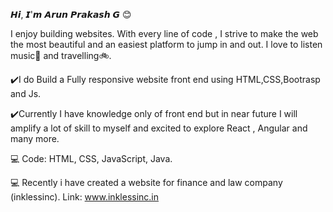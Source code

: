 𝙃𝙞, 𝙄'𝙢 𝘼𝙧𝙪𝙣 𝙋𝙧𝙖𝙠𝙖𝙨𝙝 𝙂 😊

I enjoy building websites. With every line of code , I strive to make the web the most beautiful and an easiest platform to jump 
in and out.
I love to listen music🎵 and travelling🚲. 

✔️I do Build a Fully responsive website front end using HTML,CSS,Bootrasp and Js.

✔️Currently I have knowledge only of front end but in near future I will amplify a lot of skill to myself and excited to explore React , Angular and many more.



💻 Code: HTML, CSS, JavaScript, Java.

💻 Recently i have created a website for finance and law company (inklessinc).
   Link: www.inklessinc.in
